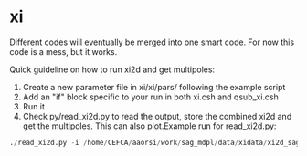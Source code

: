 # xi

Different codes will eventually be merged into one smart code. For now this code is a mess, but it works.

Quick guideline on how to run xi2d and get multipoles:

1. Create a new parameter file in xi/xi/pars/ following the example script
2. Add an "if" block specific to your run in both xi.csh and qsub_xi.csh
3. Run it
4. Check py/read_xi2d.py to read the output, store the combined xi2d and get the multipoles. This can also plot.Example run for read_xi2d.py:
```python
./read_xi2d.py -i /home/CEFCA/aaorsi/work/sag_mdpl/data/xidata/xi2d_sag -n xi2d_by_OII_z1.h5.ascii -p --NRuns=20 --multipole
```
